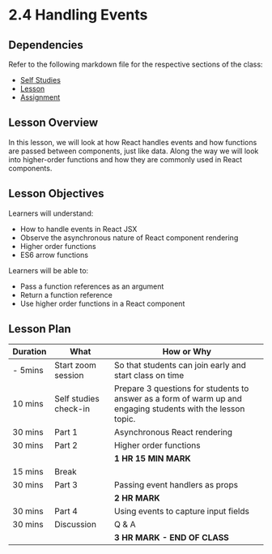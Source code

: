 # 2.4 Handling Events

## Dependencies

Refer to the following markdown file for the respective sections of the class:
- [Self Studies](https://github.com/su-ntu-ctp/6m-software-2.1-react-intro/blob/main/reference.md#24-handling-events)
- [Lesson](./lesson.md)
- [Assignment](./assignment.md)

## Lesson Overview

In this lesson, we will look at how React handles events and how functions are passed between components, just like data. Along the way we will look into higher-order functions and how they are commonly used in React components.

## Lesson Objectives

Learners will understand:
- How to handle events in React JSX
- Observe the asynchronous nature of React component rendering
- Higher order functions
- ES6 arrow functions

Learners will be able to:
- Pass a function references as an argument
- Return a function reference
- Use higher order functions in a React component

## Lesson Plan

| Duration | What | How or Why |
|---|---|---|
|- 5mins | Start zoom session | So that students can join early and start class on time |
| 10 mins | Self studies check-in | Prepare 3 questions for students to answer as a form of warm up and engaging students with the lesson topic. |
| 30 mins | Part 1 | Asynchronous React rendering |
| 30 mins | Part 2 | Higher order functions |
|||**1 HR 15 MIN MARK**|
| 15 mins | Break ||
| 30 mins | Part 3 | Passing event handlers as props |
|||**2 HR MARK**|
| 30 mins | Part 4 | Using events to capture input fields |
| 30 mins | Discussion | Q & A |
|||**3 HR MARK - END OF CLASS**|

